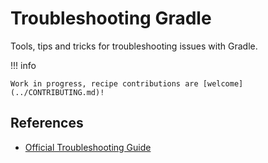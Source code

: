 # Troubleshooting Gradle

Tools, tips and tricks for troubleshooting issues with Gradle.

!!! info

    Work in progress, recipe contributions are [welcome](../CONTRIBUTING.md)!

## References

- [Official Troubleshooting Guide](https://docs.gradle.org/current/userguide/troubleshooting.html)
